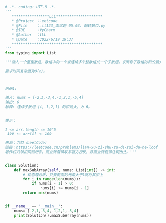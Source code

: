 
<BlogInfo id="921" title="17.最大子数组合" author="白日梦想猿" pv=0 read_times=0 pre_cost_time=0分51秒 category="leetcode" tag_list="['leetcode']" create_time="2022.01.27 14:17:39" update_time="2022.06.19 20:40:13" />

```python
# -*- coding: UTF-8 -*-
'''
   *****************LLL*********************
   * @Project ：leetcode                       
   * @File    ：lll123_面试题 05.03. 翻转数位.py                  
   * @IDE     ：PyCharm             
   * @Author  ：LLL                         
   * @Date    ：2022/6/19 19:37             
   *****************************************
'''
from typing import List

'''输入一个整型数组，数组中的一个或连续多个整数组成一个子数组。求所有子数组的和的最大值。

要求时间复杂度为O(n)。

 

示例1:

输入: nums = [-2,1,-3,4,-1,2,1,-5,4]
输出: 6
解释: 连续子数组 [4,-1,2,1] 的和最大，为 6。
 

提示：

1 <= arr.length <= 10^5
-100 <= arr[i] <= 100

来源：力扣（LeetCode）
链接：https://leetcode.cn/problems/lian-xu-zi-shu-zu-de-zui-da-he-lcof
著作权归领扣网络所有。商业转载请联系官方授权，非商业转载请注明出处。'''


class Solution:
    def maxSubArray(self, nums: List[int]) -> int:
        # 动态规划法，只要前面的元素大于0就将其加上
        for i in range(len(nums)):
            if nums[i - 1] > 0:
                nums[i] += nums[i - 1]
        return max(nums)


if __name__ == '__main__':
    nums= [-2,1,-3,4,-1,2,1,-5,4]
    print(Solution().maxSubArray(nums))

```
